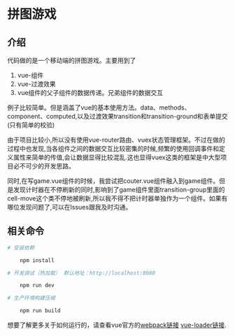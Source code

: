 # 拼图游戏
## 介绍
代码做的是一个移动端的拼图游戏。主要用到了
1. vue-组件
2. vue-过渡效果
3. vue组件的父子组件的数据传递。兄弟组件的数据交互

  例子比较简单。但是涵盖了vue的基本使用方法。data、methods、component、computed,以及过渡效果transition和transition-ground和表单提交(只有简单的校验)
  
  由于项目比较小,所以没有使用vue-router路由、vuex状态管理框架。不过在做的过程中也发现,当各组件之间的数据交互比较密集的时候,频繁的使用回调事件和定义属性来简单的传值,会让数据显得比较混乱.这也显得vuex这类的框架是中大型项目必不可少的开发思路。
  
  同时,在写game.vue组件的时候，我尝试把couter.vue组件融入到game组件。但是发现计时器在不停刷新的同时,影响到了game组件里面transition-group里面的cell-move这个类不停地被刷新,所以我不得不把计时器单独作为一个组件。如果有哪位发现问题了,可以在Issues跟我及时沟通。
## 相关命令

``` bash
# 安装依赖

    npm install

# 开发调试（热加载） 默认地址：http://localhost:8080

    npm run dev

# 生产环境构建压缩

    npm run build

```

想要了解更多关于如何运行的，请查看vue官方的[webpack链接](http://vuejs-templates.github.io/webpack/) [vue-loader链接](http://vuejs.github.io/vue-loader).
